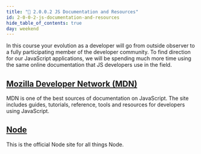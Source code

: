 ```yaml
---
title: "📓 2.0.0.2 JS Documentation and Resources"
id: 2-0-0-2-js-documentation-and-resources
hide_table_of_contents: true
day: weekend
---
```


In this course your evolution as a developer will go from outside observer to a fully participating member of the developer community.  To find direction for our JavaScript applications, we will be spending much more time using the same online documentation that JS developers use in the field.  

## [Mozilla Developer Network (MDN)](https://developer.mozilla.org/en-US/docs/Web/JavaScript)

MDN is one of the best sources of documentation on JavaScript. The site includes guides, tutorials, reference, tools and resources for developers using JavaScript.

## [Node](https://nodejs.org/en/)

This is the official Node site for all things Node.
